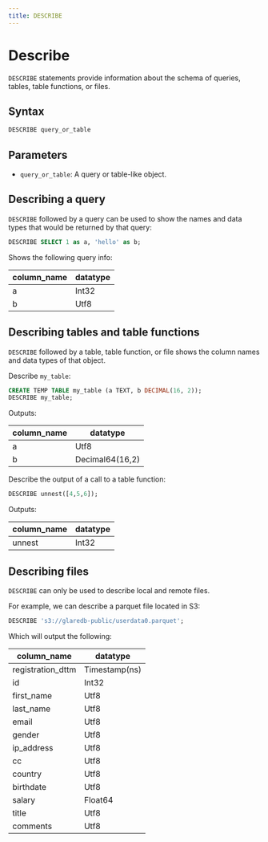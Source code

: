 ```yaml
---
title: DESCRIBE
---
```


# Describe

`DESCRIBE` statements provide information about the schema of queries, tables,
table functions, or files.

## Syntax

```sql
DESCRIBE query_or_table
```

## Parameters

- `query_or_table`: A query or table-like object.

## Describing a query

`DESCRIBE` followed by a query can be used to show the names and data types that
would be returned by that query:

```sql
DESCRIBE SELECT 1 as a, 'hello' as b;
```

Shows the following query info:

| column_name | datatype |
|-------------|----------|
| a           | Int32    |
| b           | Utf8     |

## Describing tables and table functions

`DESCRIBE` followed by a table, table function, or file shows the column names
and data types of that object.

Describe `my_table`:

```sql
CREATE TEMP TABLE my_table (a TEXT, b DECIMAL(16, 2));
DESCRIBE my_table;
```

Outputs:

| column_name | datatype        |
|-------------|-----------------|
| a           | Utf8            |
| b           | Decimal64(16,2) |

Describe the output of a call to a table function:

```sql
DESCRIBE unnest([4,5,6]);
```

Outputs:

| column_name | datatype |
|-------------|----------|
| unnest      | Int32    |

## Describing files

`DESCRIBE` can only be used to describe local and remote files.

For example, we can describe a parquet file located in S3:

```sql
DESCRIBE 's3://glaredb-public/userdata0.parquet';
```

Which will output the following:

| column_name       | datatype      |
|-------------------|---------------|
| registration_dttm | Timestamp(ns) |
| id                | Int32         |
| first_name        | Utf8          |
| last_name         | Utf8          |
| email             | Utf8          |
| gender            | Utf8          |
| ip_address        | Utf8          |
| cc                | Utf8          |
| country           | Utf8          |
| birthdate         | Utf8          |
| salary            | Float64       |
| title             | Utf8          |
| comments          | Utf8          |

